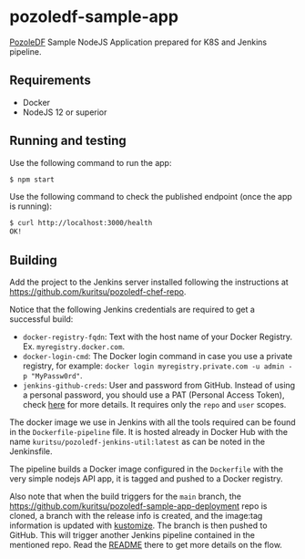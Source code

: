 # pozoledf-sample-app

[PozoleDF](https://github.com/kuritsu/pozoledf) Sample NodeJS Application prepared for K8S and Jenkins pipeline.

## Requirements

- Docker
- NodeJS 12 or superior

## Running and testing

Use the following command to run the app:

```bash
$ npm start
```

Use the following command to check the published endpoint (once the app is running):

```bash
$ curl http://localhost:3000/health
OK!
```

## Building

Add the project to the Jenkins server installed following the instructions at
https://github.com/kuritsu/pozoledf-chef-repo.

Notice that the following Jenkins credentials are required to get a successful build:

- `docker-registry-fqdn`: Text with the host name of your Docker Registry. Ex. `myregistry.docker.com`.
- `docker-login-cmd`: The Docker login command in case you use a private registry, for example:
  `docker login myregistry.private.com -u admin -p "MyPassw0rd"`.
- `jenkins-github-creds`: User and password from GitHub. Instead of using a personal password, you should use a PAT (Personal Access Token), check [here](https://docs.github.com/en/github/authenticating-to-github/creating-a-personal-access-token) for more details. It requires only the `repo` and `user` scopes.

The docker image we use in Jenkins with all the tools required can be found in the
`Dockerfile-pipeline` file. It is hosted already in Docker Hub with the name `kuritsu/pozoledf-jenkins-util:latest` as can be noted in the Jenkinsfile.

The pipeline builds a Docker image configured in the `Dockerfile` with the very simple nodejs API app, it is tagged and pushed to a Docker registry.

Also note that when the build triggers for the `main` branch, the https://github.com/kuritsu/pozoledf-sample-app-deployment repo is cloned, a branch with the release info is created, and the image:tag information is updated with [kustomize](https://kustomize.io).
The branch is then pushed to GitHub. This will trigger another Jenkins pipeline contained in the mentioned repo. Read the [README](https://github.com/kuritsu/pozoledf-sample-app-deployment) there to get more details on the flow.
